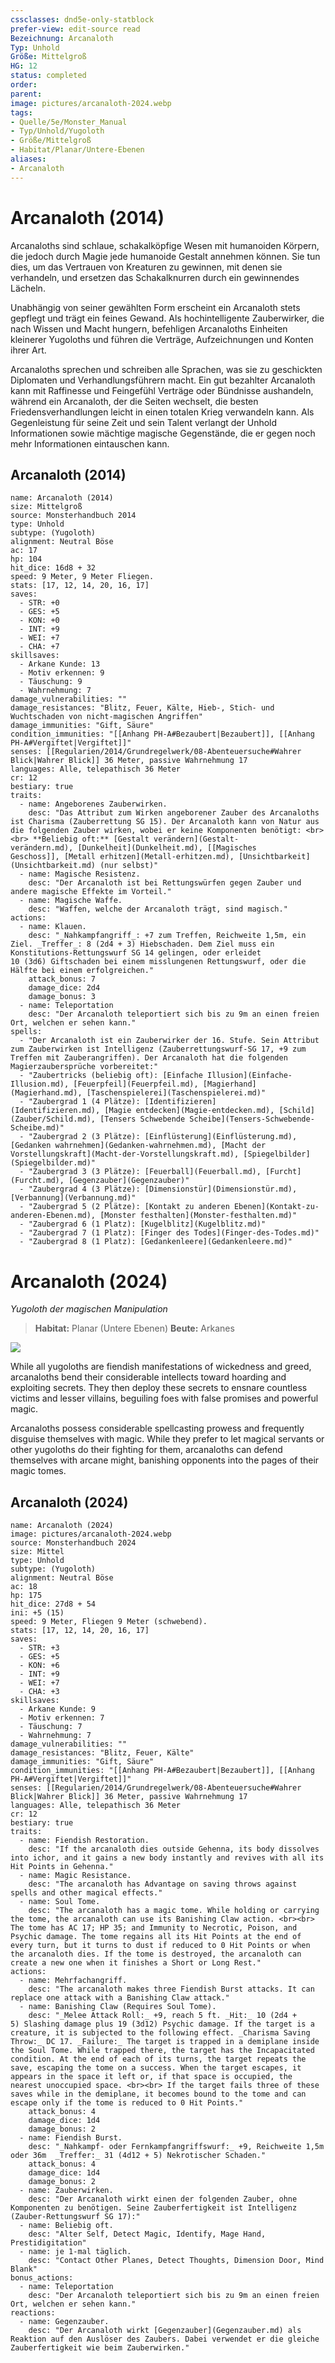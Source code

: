 ```yaml
---
cssclasses: dnd5e-only-statblock
prefer-view: edit-source read
Bezeichnung: Arcanaloth
Typ: Unhold
Größe: Mittelgroß
HG: 12
status: completed
order:
parent:
image: pictures/arcanaloth-2024.webp
tags: 
- Quelle/5e/Monster_Manual
- Typ/Unhold/Yugoloth
- Größe/Mittelgroß
- Habitat/Planar/Untere-Ebenen
aliases: 
- Arcanaloth
---
```

# Arcanaloth (2014)
Arcanaloths sind schlaue, schakalköpfige Wesen mit humanoiden Körpern, die jedoch durch Magie jede humanoide Gestalt annehmen können. Sie tun dies, um das Vertrauen von Kreaturen zu gewinnen, mit denen sie verhandeln, und ersetzen das Schakalknurren durch ein gewinnendes Lächeln.

Unabhängig von seiner gewählten Form erscheint ein Arcanaloth stets gepflegt und trägt ein feines Gewand. Als hochintelligente Zauberwirker, die nach Wissen und Macht hungern, befehligen Arcanaloths Einheiten kleinerer Yugoloths und führen die Verträge, Aufzeichnungen und Konten ihrer Art.

Arcanaloths sprechen und schreiben alle Sprachen, was sie zu geschickten Diplomaten und Verhandlungsführern macht. Ein gut bezahlter Arcanaloth kann mit Raffinesse und Feingefühl Verträge oder Bündnisse aushandeln, während ein Arcanaloth, der die Seiten wechselt, die besten Friedensverhandlungen leicht in einen totalen Krieg verwandeln kann. Als Gegenleistung für seine Zeit und sein Talent verlangt der Unhold Informationen sowie mächtige magische Gegenstände, die er gegen noch mehr Informationen eintauschen kann.

## Arcanaloth (2014)

```statblock
name: Arcanaloth (2014)
size: Mittelgroß
source: Monsterhandbuch 2014
type: Unhold
subtype: (Yugoloth)
alignment: Neutral Böse
ac: 17
hp: 104
hit_dice: 16d8 + 32
speed: 9 Meter, 9 Meter Fliegen.
stats: [17, 12, 14, 20, 16, 17]
saves:
  - STR: +0
  - GES: +5
  - KON: +0
  - INT: +9
  - WEI: +7
  - CHA: +7
skillsaves:
  - Arkane Kunde: 13
  - Motiv erkennen: 9
  - Täuschung: 9
  - Wahrnehmung: 7
damage_vulnerabilities: ""
damage_resistances: "Blitz, Feuer, Kälte, Hieb-, Stich- und Wuchtschaden von nicht-magischen Angriffen"
damage_immunities: "Gift, Säure"
condition_immunities: "[[Anhang PH-A#Bezaubert|Bezaubert]], [[Anhang PH-A#Vergiftet|Vergiftet]]"
senses: [[Regularien/2014/Grundregelwerk/08-Abenteuersuche#Wahrer Blick|Wahrer Blick]] 36 Meter, passive Wahrnehmung 17
languages: Alle, telepathisch 36 Meter
cr: 12
bestiary: true
traits:
  - name: Angeborenes Zauberwirken.
    desc: "Das Attribut zum Wirken angeborener Zauber des Arcanaloths ist Charisma (Zauberrettung SG 15). Der Arcanaloth kann von Natur aus die folgenden Zauber wirken, wobei er keine Komponenten benötigt: <br><br> **Beliebig oft:** [Gestalt verändern](Gestalt-verändern.md), [Dunkelheit](Dunkelheit.md), [[Magisches Geschoss]], [Metall erhitzen](Metall-erhitzen.md), [Unsichtbarkeit](Unsichtbarkeit.md) (nur selbst)"
  - name: Magische Resistenz.
    desc: "Der Arcanaloth ist bei Rettungswürfen gegen Zauber und andere magische Effekte im Vorteil."
  - name: Magische Waffe.
    desc: "Waffen, welche der Arcanaloth trägt, sind magisch."
actions:
  - name: Klauen.
    desc: "_Nahkampfangriff_: +7 zum Treffen, Reichweite 1,5m, ein Ziel. _Treffer_: 8 (2d4 + 3) Hiebschaden. Dem Ziel muss ein Konstitutions-Rettungswurf SG 14 gelingen, oder erleidet 10 (3d6) Giftschaden bei einem misslungenen Rettungswurf, oder die Hälfte bei einem erfolgreichen."
    attack_bonus: 7
    damage_dice: 2d4
    damage_bonus: 3
  - name: Teleportation
    desc: "Der Arcanaloth teleportiert sich bis zu 9m an einen freien Ort, welchen er sehen kann."
spells:
  - "Der Arcanaloth ist ein Zauberwirker der 16. Stufe. Sein Attribut zum Zauberwirken ist Intelligenz (Zauberrettungswurf-SG 17, +9 zum Treffen mit Zauberangriffen). Der Arcanaloth hat die folgenden Magierzaubersprüche vorbereitet:"
  - "Zaubertricks (beliebig oft): [Einfache Illusion](Einfache-Illusion.md), [Feuerpfeil](Feuerpfeil.md), [Magierhand](Magierhand.md), [Taschenspielerei](Taschenspielerei.md)"
  - "Zaubergrad 1 (4 Plätze): [Identifizieren](Identifizieren.md), [Magie entdecken](Magie-entdecken.md), [Schild](Zauber/Schild.md), [Tensers Schwebende Scheibe](Tensers-Schwebende-Scheibe.md)"
  - "Zaubergrad 2 (3 Plätze): [Einflüsterung](Einflüsterung.md), [Gedanken wahrnehmen](Gedanken-wahrnehmen.md), [Macht der Vorstellungskraft](Macht-der-Vorstellungskraft.md), [Spiegelbilder](Spiegelbilder.md)"
  - "Zaubergrad 3 (3 Plätze): [Feuerball](Feuerball.md), [Furcht](Furcht.md), [Gegenzauber](Gegenzauber)"
  - "Zaubergrad 4 (3 Plätze): [Dimensionstür](Dimensionstür.md), [Verbannung](Verbannung.md)"
  - "Zaubergrad 5 (2 Plätze): [Kontakt zu anderen Ebenen](Kontakt-zu-anderen-Ebenen.md), [Monster festhalten](Monster-festhalten.md)"
  - "Zaubergrad 6 (1 Platz): [Kugelblitz](Kugelblitz.md)"
  - "Zaubergrad 7 (1 Platz): [Finger des Todes](Finger-des-Todes.md)"
  - "Zaubergrad 8 (1 Platz): [Gedankenleere](Gedankenleere.md)"
```


# Arcanaloth (2024)
_Yugoloth der magischen Manipulation_

>**Habitat:** Planar (Untere Ebenen)
>**Beute:** Arkanes

![](arcanaloth-2024.webp)

While all yugoloths are fiendish manifestations of wickedness and greed, arcanaloths bend their considerable intellects toward hoarding and exploiting secrets. They then deploy these secrets to ensnare countless victims and lesser villains, beguiling foes with false promises and powerful magic.

Arcanaloths possess considerable spellcasting prowess and frequently disguise themselves with magic. While they prefer to let magical servants or other yugoloths do their fighting for them, arcanaloths can defend themselves with arcane might, banishing opponents into the pages of their magic tomes.

## Arcanaloth (2024)

```statblock
name: Arcanaloth (2024)
image: pictures/arcanaloth-2024.webp
source: Monsterhandbuch 2024
size: Mittel
type: Unhold
subtype: (Yugoloth)
alignment: Neutral Böse
ac: 18
hp: 175
hit_dice: 27d8 + 54
ini: +5 (15)
speed: 9 Meter, Fliegen 9 Meter (schwebend).
stats: [17, 12, 14, 20, 16, 17]
saves:
  - STR: +3
  - GES: +5
  - KON: +6
  - INT: +9
  - WEI: +7
  - CHA: +3
skillsaves:
  - Arkane Kunde: 9
  - Motiv erkennen: 7
  - Täuschung: 7
  - Wahrnehmung: 7
damage_vulnerabilities: ""
damage_resistances: "Blitz, Feuer, Kälte"
damage_immunities: "Gift, Säure"
condition_immunities: "[[Anhang PH-A#Bezaubert|Bezaubert]], [[Anhang PH-A#Vergiftet|Vergiftet]]"
senses: [[Regularien/2014/Grundregelwerk/08-Abenteuersuche#Wahrer Blick|Wahrer Blick]] 36 Meter, passive Wahrnehmung 17
languages: Alle, telepathisch 36 Meter
cr: 12
bestiary: true
traits:
  - name: Fiendish Restoration.
    desc: "If the arcanaloth dies outside Gehenna, its body dissolves into ichor, and it gains a new body instantly and revives with all its Hit Points in Gehenna."
  - name: Magic Resistance.
    desc: "The arcanaloth has Advantage on saving throws against spells and other magical effects."
  - name: Soul Tome.
    desc: "The arcanaloth has a magic tome. While holding or carrying the tome, the arcanaloth can use its Banishing Claw action. <br><br> The tome has AC 17; HP 35; and Immunity to Necrotic, Poison, and Psychic damage. The tome regains all its Hit Points at the end of every turn, but it turns to dust if reduced to 0 Hit Points or when the arcanaloth dies. If the tome is destroyed, the arcanaloth can create a new one when it finishes a Short or Long Rest."
actions:
  - name: Mehrfachangriff.
    desc: "The arcanaloth makes three Fiendish Burst attacks. It can replace one attack with a Banishing Claw attack."
  - name: Banishing Claw (Requires Soul Tome).
    desc: "_Melee Attack Roll:_ +9, reach 5 ft. _Hit:_ 10 (2d4 + 5) Slashing damage plus 19 (3d12) Psychic damage. If the target is a creature, it is subjected to the following effect. _Charisma Saving Throw:_ DC 17. _Failure:_ The target is trapped in a demiplane inside the Soul Tome. While trapped there, the target has the Incapacitated condition. At the end of each of its turns, the target repeats the save, escaping the tome on a success. When the target escapes, it appears in the space it left or, if that space is occupied, the nearest unoccupied space. <br><br> If the target fails three of these saves while in the demiplane, it becomes bound to the tome and can escape only if the tome is reduced to 0 Hit Points."
    attack_bonus: 4
    damage_dice: 1d4
    damage_bonus: 2
  - name: Fiendish Burst.
    desc: "_Nahkampf- oder Fernkampfangriffswurf:_ +9, Reichweite 1,5m oder 36m  _Treffer:_ 31 (4d12 + 5) Nekrotischer Schaden."
    attack_bonus: 4
    damage_dice: 1d4
    damage_bonus: 2
  - name: Zauberwirken.
    desc: "Der Arcanaloth wirkt einen der folgenden Zauber, ohne Komponenten zu benötigen. Seine Zauberfertigkeit ist Intelligenz (Zauber-Rettungswurf SG 17):"
  - name: Beliebig oft.
    desc: "Alter Self, Detect Magic, Identify, Mage Hand, Prestidigitation"
  - name: je 1-mal täglich.
    desc: "Contact Other Planes, Detect Thoughts, Dimension Door, Mind Blank"
bonus_actions:
  - name: Teleportation
    desc: "Der Arcanaloth teleportiert sich bis zu 9m an einen freien Ort, welchen er sehen kann."
reactions:
  - name: Gegenzauber.
    desc: "Der Arcanaloth wirkt [Gegenzauber](Gegenzauber.md) als Reaktion auf den Auslöser des Zaubers. Dabei verwendet er die gleiche Zauberfertigkeit wie beim Zauberwirken."
```